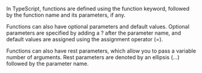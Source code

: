 In TypeScript, functions are defined using the function keyword, followed by the function name and its parameters,
if any. 

Functions can also have optional parameters and default values. Optional parameters are specified by adding a ? after the parameter name,
and default values are assigned using the assignment operator (=). 

Functions can also have rest parameters, which allow you to pass a variable number of arguments. Rest parameters are denoted by an ellipsis (...) followed by the parameter name.


